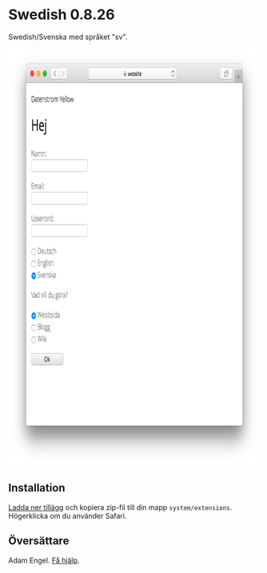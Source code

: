 Swedish 0.8.26
==============
Swedish/Svenska med språket "sv".

<p align="center"><img src="swedish-screenshot.png?raw=true" width="795" height="836" alt="Screenshot"></p>

## Installation

[Ladda ner tillägg](https://github.com/datenstrom/yellow-extensions/raw/master/zip/swedish.zip) och kopiera zip-fil till din mapp `system/extensions`. Högerklicka om du använder Safari.

## Översättare

Adam Engel. [Få hjälp](https://datenstrom.se/yellow/help/).
